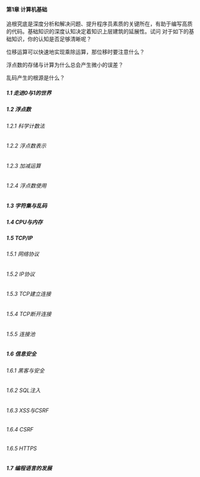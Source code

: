 #### 第1章 计算机基础
追根究底是深度分析和解决问题、提升程序员素质的关键所在，有助于编写高质
的代码。基础知识的深度认知决定着知识上层建筑的延展性。试问 对于如下的基
础知识，你的认知是否足够清晰呢？

位移运算可以快速地实现乘除运算，那位移时要注意什么？

浮点数的存储与计算为什么总会产生微小的误差？

乱码产生的根源是什么？



##### 1.1 走进0与1的世界
##### 1.2 浮点数
###### 1.2.1 科学计数法
###### 1.2.2 浮点数表示
###### 1.2.3 加减运算
###### 1.2.4 浮点数使用
##### 1.3 字符集与乱码
##### 1.4 CPU与内存
##### 1.5 TCP/IP
###### 1.5.1 网络协议
###### 1.5.2 IP协议
###### 1.5.3 TCP建立连接
###### 1.5.4 TCP断开连接
###### 1.5.5 连接池
##### 1.6 信息安全
###### 1.6.1 黑客与安全
###### 1.6.2 SQL注入
###### 1.6.3 XSS与CSRF
###### 1.6.4 CSRF
###### 1.6.5 HTTPS
##### 1.7 编程语言的发展